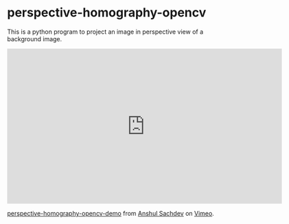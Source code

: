# perspective-homography-opencv
This is a python program to project an image in perspective view of a background image.

<iframe src="https://player.vimeo.com/video/335626921" width="640" height="361" frameborder="0" allow="autoplay; fullscreen" allowfullscreen></iframe>
<p><a href="https://vimeo.com/335626921">perspective-homography-opencv-demo</a> from <a href="https://vimeo.com/user72796053">Anshul Sachdev</a> on <a href="https://vimeo.com">Vimeo</a>.</p>

